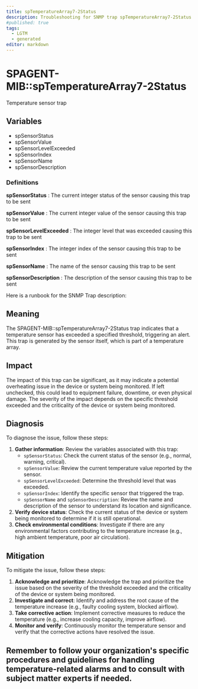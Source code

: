```yaml
---
title: spTemperatureArray7-2Status
description: Troubleshooting for SNMP trap spTemperatureArray7-2Status
#published: true
tags:
  - LGTM
  - generated
editor: markdown
---
```


# SPAGENT-MIB::spTemperatureArray7-2Status 

Temperature sensor trap 


## Variables


  - spSensorStatus
  - spSensorValue
  - spSensorLevelExceeded
  - spSensorIndex
  - spSensorName
  - spSensorDescription 

### Definitions 


**spSensorStatus** 
: The current integer status of the sensor causing this trap to be sent 

**spSensorValue** 
: The current integer value of the sensor causing this trap to be sent 

**spSensorLevelExceeded** 
: The integer level that was exceeded causing this trap to be sent 

**spSensorIndex** 
: The integer index of the sensor causing this trap to be sent 

**spSensorName** 
: The name of the sensor causing this trap to be sent 

**spSensorDescription** 
: The description of the sensor causing this trap to be sent 


Here is a runbook for the SNMP Trap description:

## Meaning

The SPAGENT-MIB::spTemperatureArray7-2Status trap indicates that a temperature sensor has exceeded a specified threshold, triggering an alert. This trap is generated by the sensor itself, which is part of a temperature array.

## Impact

The impact of this trap can be significant, as it may indicate a potential overheating issue in the device or system being monitored. If left unchecked, this could lead to equipment failure, downtime, or even physical damage. The severity of the impact depends on the specific threshold exceeded and the criticality of the device or system being monitored.

## Diagnosis

To diagnose the issue, follow these steps:

1. **Gather information**: Review the variables associated with this trap:
	* `spSensorStatus`: Check the current status of the sensor (e.g., normal, warning, critical).
	* `spSensorValue`: Review the current temperature value reported by the sensor.
	* `spSensorLevelExceeded`: Determine the threshold level that was exceeded.
	* `spSensorIndex`: Identify the specific sensor that triggered the trap.
	* `spSensorName` and `spSensorDescription`: Review the name and description of the sensor to understand its location and significance.
2. **Verify device status**: Check the current status of the device or system being monitored to determine if it is still operational.
3. **Check environmental conditions**: Investigate if there are any environmental factors contributing to the temperature increase (e.g., high ambient temperature, poor air circulation).

## Mitigation

To mitigate the issue, follow these steps:

1. **Acknowledge and prioritize**: Acknowledge the trap and prioritize the issue based on the severity of the threshold exceeded and the criticality of the device or system being monitored.
2. **Investigate and correct**: Identify and address the root cause of the temperature increase (e.g., faulty cooling system, blocked airflow).
3. **Take corrective action**: Implement corrective measures to reduce the temperature (e.g., increase cooling capacity, improve airflow).
4. **Monitor and verify**: Continuously monitor the temperature sensor and verify that the corrective actions have resolved the issue.

Remember to follow your organization's specific procedures and guidelines for handling temperature-related alarms and to consult with subject matter experts if needed.
---




